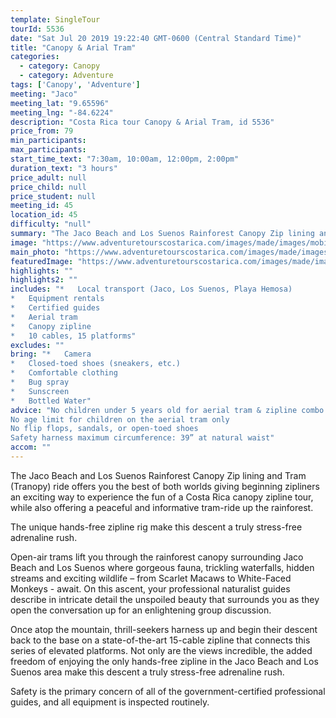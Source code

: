 ```yaml
---
template: SingleTour
tourId: 5536
date: "Sat Jul 20 2019 19:22:40 GMT-0600 (Central Standard Time)"
title: "Canopy & Arial Tram"
categories: 
  - category: Canopy
  - category: Adventure
tags: ['Canopy', 'Adventure']
meeting: "Jaco"
meeting_lat: "9.65596"
meeting_lng: "-84.6224"
description: "Costa Rica tour Canopy & Arial Tram, id 5536"
price_from: 79
min_participants: 
max_participants: 
start_time_text: "7:30am, 10:00am, 12:00pm, 2:00pm"
duration_text: "3 hours"
price_adult: null
price_child: null
price_student: null
meeting_id: 45
location_id: 45
difficulty: "null"
summary: "The Jaco Beach and Los Suenos Rainforest Canopy Zip lining and Tram (Tranopy) ride offers you the best of both worlds giving beginning zipliners an exciting way to…"
image: "https://www.adventuretourscostarica.com/images/made/images/mobile/costa-rica-canopy-tours-m_320_250_c1.jpg"
main_photo: "https://www.adventuretourscostarica.com/images/made/images/mobile/costa-rica-canopy-tours-m_320_250_c1.jpg"
featuredImage: "https://www.adventuretourscostarica.com/images/made/images/mobile/costa-rica-canopy-tours-m_320_250_c1.jpg"
highlights: ""
highlights2: ""
includes: "*   Local transport (Jaco, Los Suenos, Playa Hemosa)
*   Equipment rentals
*   Certified guides
*   Aerial tram
*   Canopy zipline
*   10 cables, 15 platforms"
excludes: ""
bring: "*   Camera
*   Closed-toed shoes (sneakers, etc.)
*   Comfortable clothing
*   Bug spray
*   Sunscreen
*   Bottled Water"
advice: "No children under 5 years old for aerial tram & zipline combo  
No age limit for children on the aerial tram only  
No flip flops, sandals, or open-toed shoes  
Safety harness maximum circumference: 39” at natural waist"
accom: ""
---
```

The Jaco Beach and Los Suenos Rainforest Canopy Zip lining and Tram (Tranopy) ride offers you the best of both worlds giving beginning zipliners an exciting way to experience the fun of a Costa Rica canopy zipline tour, while also offering a peaceful and informative tram-ride up the rainforest.

The unique hands-free zipline rig make this descent a truly stress-free adrenaline rush.

Open-air trams lift you through the rainforest canopy surrounding Jaco Beach and Los Suenos where gorgeous fauna, trickling waterfalls, hidden streams and exciting wildlife – from Scarlet Macaws to White-Faced Monkeys - await. On this ascent, your professional naturalist guides describe in intricate detail the unspoiled beauty that surrounds you as they open the conversation up for an enlightening group discussion.

Once atop the mountain, thrill-seekers harness up and begin their descent back to the base on a state-of-the-art 15-cable zipline that connects this series of elevated platforms. Not only are the views incredible, the added freedom of enjoying the only hands-free zipline in the Jaco Beach and Los Suenos area make this descent a truly stress-free adrenaline rush.

Safety is the primary concern of all of the government-certified professional guides, and all equipment is inspected routinely.